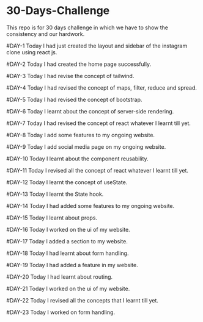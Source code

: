 # 30-Days-Challenge
This repo is for 30 days challenge in which we have to show the consistency and our hardwork.

#DAY-1
Today I had just created the layout and sidebar of the instagram clone using react js.

#DAY-2
Today I had created the home page successfully.

#DAY-3
Today I had revise the concept of tailwind.

#DAY-4
Today I had revised the concept of maps, filter, reduce and spread.

#DAY-5
Today I had revised the concept of bootstrap.

#DAY-6
Today I learnt about the concept of server-side rendering.

#DAY-7
Today I had revised the concept of react whatever I learnt till yet.

#DAY-8
Today I add some features to my ongoing website.

#DAY-9
Today I add social media page on my ongoing website.

#DAY-10
Today I learnt about the component reusability.

#DAY-11
Today I revised all the concept of react whatever I learnt till yet.

#DAY-12
Today I learnt the concept of useState.

#DAY-13
Today I learnt the State hook.

#DAY-14
Today I had added some features to my ongoing website.

#DAY-15 
Today I learnt about props.

#DAY-16
Today I worked on the ui of my website.

#DAY-17
Today I added a section to my website.

#DAY-18
Today I had learnt about form handling.

#DAY-19
Today I had added a feature in my website.

#DAY-20
Today I had learnt about routing.

#DAY-21
Today I worked on the ui of my website.

#DAY-22
Today I revised all the concepts that I learnt till yet.

#DAY-23
Today I worked on form handling.
